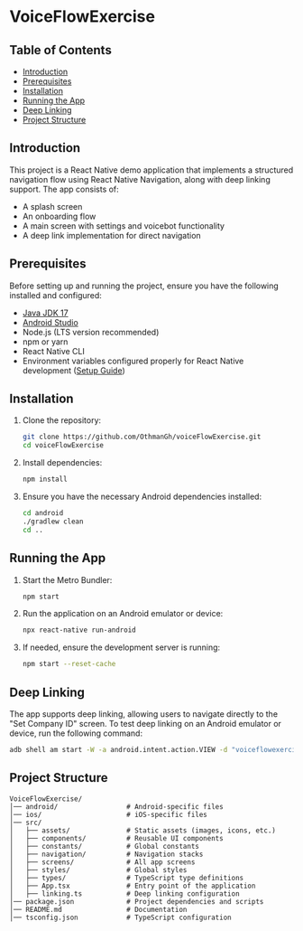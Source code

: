 # VoiceFlowExercise

## Table of Contents

- [Introduction](#introduction)
- [Prerequisites](#prerequisites)
- [Installation](#installation)
- [Running the App](#running-the-app)
- [Deep Linking](#deep-linking)
- [Project Structure](#project-structure)

## Introduction

This project is a React Native demo application that implements a structured navigation flow using React Native Navigation, along with deep linking support. The app consists of:

- A splash screen
- An onboarding flow
- A main screen with settings and voicebot functionality
- A deep link implementation for direct navigation

## Prerequisites

Before setting up and running the project, ensure you have the following installed and configured:

- [Java JDK 17](https://www.oracle.com/java/technologies/javase/jdk17-archive-downloads.html)
- [Android Studio](https://developer.android.com/studio)
- Node.js (LTS version recommended)
- npm or yarn
- React Native CLI
- Environment variables configured properly for React Native development ([Setup Guide](https://reactnative.dev/docs/set-up-your-environment))

## Installation

1. Clone the repository:
   ```sh
   git clone https://github.com/OthmanGh/voiceFlowExercise.git
   cd voiceFlowExercise
   ```
2. Install dependencies:

   ```sh
   npm install
   ```

3. Ensure you have the necessary Android dependencies installed:
   ```sh
   cd android
   ./gradlew clean
   cd ..
   ```

## Running the App

1. Start the Metro Bundler:

   ```sh
   npm start
   ```

2. Run the application on an Android emulator or device:

   ```sh
   npx react-native run-android
   ```

3. If needed, ensure the development server is running:
   ```sh
   npm start --reset-cache
   ```

## Deep Linking

The app supports deep linking, allowing users to navigate directly to the "Set Company ID" screen. To test deep linking on an Android emulator or device, run the following command:

```sh
adb shell am start -W -a android.intent.action.VIEW -d "voiceflowexercise://setcompanyid"
```

## Project Structure

```
VoiceFlowExercise/
│── android/                 # Android-specific files
│── ios/                     # iOS-specific files
│── src/
│   ├── assets/              # Static assets (images, icons, etc.)
│   ├── components/          # Reusable UI components
│   ├── constants/           # Global constants
│   ├── navigation/          # Navigation stacks
│   ├── screens/             # All app screens
│   ├── styles/              # Global styles
│   ├── types/               # TypeScript type definitions
│   ├── App.tsx              # Entry point of the application
│   ├── linking.ts           # Deep linking configuration
│── package.json             # Project dependencies and scripts
│── README.md                # Documentation
│── tsconfig.json            # TypeScript configuration
```
